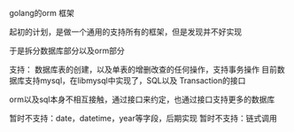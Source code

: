golang的orm 框架

起初的计划，是做一个通用的支持所有的框架，但是发现并不好实现

于是拆分数据库部分以及orm部分

支持：
数据库表的创建，以及单表的增删改查的任何操作，支持事务操作
目前数据库支持mysql，在libmysql中实现了，SQL以及 Transaction的接口

orm以及sql本身不相互接触，通过接口来约定，也通过接口支持更多的数据库

暂时不支持：date，datetime，year等字段，后期实现
暂时不支持：链式调用
